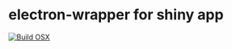 # electron-wrapper for shiny app

[![Build OSX](https://github.com/stephanmg/shiny-electron-wrapper/actions/workflows/build.yml/badge.svg)](https://github.com/stephanmg/shiny-electron-wrapper/actions/workflows/build.yml)
